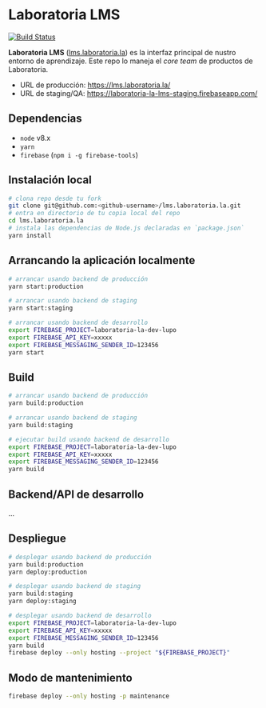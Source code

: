# Laboratoria LMS

[![Build Status](https://travis-ci.com/Laboratoria/lms.laboratoria.la.svg?token=4uyuoxi9qhvAfjzUTB6y&branch=master)](https://travis-ci.com/Laboratoria/lms.laboratoria.la)

**Laboratoria LMS** ([lms.laboratoria.la](https://lms.laboratoria.la/)) es la interfaz principal de nustro
entorno de aprendizaje. Este repo lo maneja el _core team_ de productos de
Laboratoria.

* URL de producción: https://lms.laboratoria.la/
* URL de staging/QA: https://laboratoria-la-lms-staging.firebaseapp.com/

## Dependencias

* `node` v8.x
* `yarn`
* `firebase` (`npm i -g firebase-tools`)

## Instalación local

```sh
# clona repo desde tu fork
git clone git@github.com:<github-username>/lms.laboratoria.la.git
# entra en directorio de tu copia local del repo
cd lms.laboratoria.la
# instala las dependencias de Node.js declaradas en `package.json`
yarn install
```

## Arrancando la aplicación localmente

```sh
# arrancar usando backend de producción
yarn start:production

# arrancar usando backend de staging
yarn start:staging

# arrancar usando backend de desarrollo
export FIREBASE_PROJECT=laboratoria-la-dev-lupo
export FIREBASE_API_KEY=xxxxx
export FIREBASE_MESSAGING_SENDER_ID=123456
yarn start
```

## Build

```sh
# arrancar usando backend de producción
yarn build:production

# arrancar usando backend de staging
yarn build:staging

# ejecutar build usando backend de desarrollo
export FIREBASE_PROJECT=laboratoria-la-dev-lupo
export FIREBASE_API_KEY=xxxxx
export FIREBASE_MESSAGING_SENDER_ID=123456
yarn build
```

## Backend/API de desarrollo

...

## Despliegue

```sh
# desplegar usando backend de producción
yarn build:production
yarn deploy:production

# desplegar usando backend de staging
yarn build:staging
yarn deploy:staging

# desplegar usando backend de desarrollo
export FIREBASE_PROJECT=laboratoria-la-dev-lupo
export FIREBASE_API_KEY=xxxxx
export FIREBASE_MESSAGING_SENDER_ID=123456
yarn build
firebase deploy --only hosting --project "${FIREBASE_PROJECT}"
```

## Modo de mantenimiento

```sh
firebase deploy --only hosting -p maintenance
```
